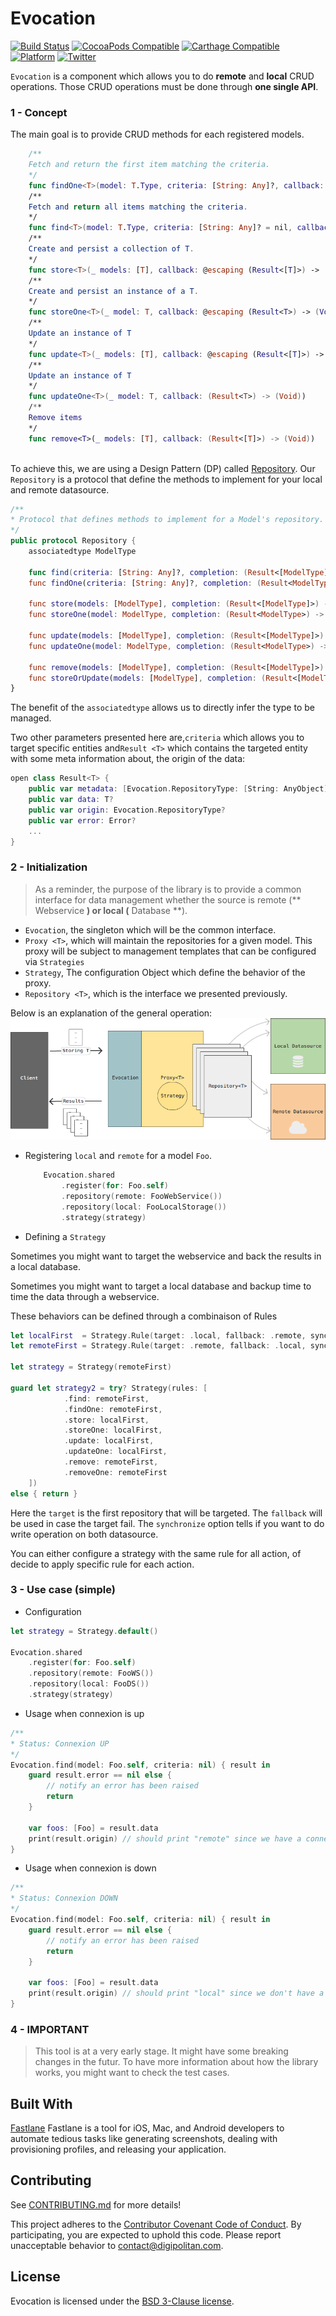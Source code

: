 Evocation
================

[![Build Status](https://travis-ci.org/Digipolitan/evocation-swift.svg?branch=master)](https://travis-ci.org/Digipolitan/evocation-swift)
[![CocoaPods Compatible](https://img.shields.io/cocoapods/v/Evocation.svg)](https://img.shields.io/cocoapods/v/Evocation.svg)
[![Carthage Compatible](https://img.shields.io/badge/Carthage-compatible-4BC51D.svg?style=flat)](https://github.com/Carthage/Carthage)
[![Platform](https://img.shields.io/cocoapods/p/Evocation.svg?style=flat)](http://cocoadocs.org/docsets/Evocation.svg)
[![Twitter](https://img.shields.io/badge/twitter-@Digipolitan-blue.svg?style=flat)](http://twitter.com/Digipolitan)

`Evocation` is a component which allows you to do **remote** and **local** CRUD operations.
Those CRUD operations must be done through **one single API**. 

### 1 - Concept
The main goal is to provide CRUD methods for each registered models. 

```swift
	/**
	Fetch and return the first item matching the criteria.
	*/
	func findOne<T>(model: T.Type, criteria: [String: Any]?, callback: @escaping (Result<T>) -> (Void))
	/**
	Fetch and return all items matching the criteria.
	*/
	func find<T>(model: T.Type, criteria: [String: Any]? = nil, callback: @escaping (Result<[T]>) -> (Void))
	/**
	Create and persist a collection of T.
	*/
	func store<T>(_ models: [T], callback: @escaping (Result<[T]>) -> (Void)) 
	/**
	Create and persist an instance of a T.
	*/
	func storeOne<T>(_ model: T, callback: @escaping (Result<T>) -> (Void)) 
	/**
	Update an instance of T
	*/
	func update<T>(_ models: [T], callback: @escaping (Result<[T]>) -> (Void)) 
	/**
	Update an instance of T
	*/
	func updateOne<T>(_ model: T, callback: (Result<T>) -> (Void))
	/**
	Remove items 
	*/
	func remove<T>(_ models: [T], callback: (Result<[T]>) -> (Void))
	
```

To achieve this, we are using a Design Pattern (DP) called [Repository](https://msdn.microsoft.com/en-us/library/ff649690.aspx). 
Our `Repository` is a protocol that define the methods to implement for your local and remote datasource.

```swift
/**
* Protocol that defines methods to implement for a Model's repository.
*/
public protocol Repository {
	associatedtype ModelType

	func find(criteria: [String: Any]?, completion: (Result<[ModelType]>) -> (Void))
	func findOne(criteria: [String: Any]?, completion: (Result<ModelType>) -> (Void))

	func store(models: [ModelType], completion: (Result<[ModelType]>) -> (Void))
	func storeOne(model: ModelType, completion: (Result<ModelType>) -> (Void))

	func update(models: [ModelType], completion: (Result<[ModelType]>) -> (Void))
	func updateOne(model: ModelType, completion: (Result<ModelType>) -> (Void))

	func remove(models: [ModelType], completion: (Result<[ModelType]>) -> (Void))
	func storeOrUpdate(models: [ModelType], completion: (Result<[ModelType]>) -> (Void))
}
``` 

The benefit of the `associatedtype` allows us to directly infer the type to be managed.

Two other parameters presented here are,`criteria` which allows you to target specific entities and` Result <T> ` which contains the targeted entity with some meta information about, the origin of the data:

```swift
open class Result<T> {
	public var metadata: [Evocation.RepositoryType: [String: AnyObject]]
	public var data: T?
	public var origin: Evocation.RepositoryType?
	public var error: Error?
	...
}
```

### 2 - Initialization
> As a reminder, the purpose of the library is to provide a common interface for data management whether the source is remote (** Webservice **) or local (** Database **).

- `Evocation`, the singleton which will be the common interface.
- `Proxy <T>`, which will maintain the repositories for a given model. This proxy will be subject to management templates that can be configured via `Strategies`
- `Strategy`, The configuration Object which define the behavior of the proxy.
- `Repository <T>`, which is the interface we presented previously.

Below is an explanation of the general operation:
![alt text](https://github.com/Digipolitan/evocation-swift/blob/develop/Docs/architecture.png?raw=true "Architecture")

- Registering `local` and `remote` for a model `Foo`.

    ```swift     
		Evocation.shared
			.register(for: Foo.self)
			.repository(remote: FooWebService())
			.repository(local: FooLocalStorage())
			.strategy(strategy)
    ```

- Defining a `Strategy`

Sometimes you might want to target the webservice and back the results in a local database. 

Sometimes you might want to target a local database and backup time to time the data through a webservice.

These behaviors can be defined through a combinaison of Rules

```swift
let localFirst  = Strategy.Rule(target: .local, fallback: .remote, synchronize: true)
let remoteFirst = Strategy.Rule(target: .remote, fallback: .local, synchronize: false)

let strategy = Strategy(remoteFirst)

guard let strategy2 = try? Strategy(rules: [
			.find: remoteFirst,
			.findOne: remoteFirst,
			.store: localFirst,
			.storeOne: localFirst,
			.update: localFirst,
			.updateOne: localFirst,
			.remove: remoteFirst,
			.removeOne: remoteFirst
	])
else { return }
```

Here the `target` is the first repository that will be targeted. The `fallback` will be used in case the target fail. The `synchronize` option tells if you want to do write operation on both datasource.

You can either configure a strategy with the same rule for all action, of decide to apply specific rule for each action.



### 3 - Use case (simple)
- Configuration

```swift
let strategy = Strategy.default()

Evocation.shared
	.register(for: Foo.self)
	.repository(remote: FooWS())
	.repository(local: FooDS())
	.strategy(strategy)
```
- Usage when connexion is up

```swift     
/**
* Status: Connexion UP 
*/
Evocation.find(model: Foo.self, criteria: nil) { result in 
    guard result.error == nil else {
        // notify an error has been raised
        return
    }
    
    var foos: [Foo] = result.data
    print(result.origin) // should print "remote" since we have a connexion.
}
```

- Usage when connexion is down

```swift
/**
* Status: Connexion DOWN 
*/
Evocation.find(model: Foo.self, criteria: nil) { result in 
    guard result.error == nil else {
        // notify an error has been raised
        return
    }
    
    var foos: [Foo] = result.data
    print(result.origin) // should print "local" since we don't have a connexion.
}
```




### 4 - IMPORTANT
> This tool is at a very early stage. It might have some breaking changes in the futur. To have more information about how the library works, you might want to check the test cases.
 


## Built With

[Fastlane](https://fastlane.tools/)
Fastlane is a tool for iOS, Mac, and Android developers to automate tedious tasks like generating screenshots, dealing with provisioning profiles, and releasing your application.

## Contributing

See [CONTRIBUTING.md](CONTRIBUTING.md) for more details!

This project adheres to the [Contributor Covenant Code of Conduct](CODE_OF_CONDUCT.md).
By participating, you are expected to uphold this code. Please report
unacceptable behavior to [contact@digipolitan.com](mailto:contact@digipolitan.com).

## License

Evocation is licensed under the [BSD 3-Clause license](LICENSE).
